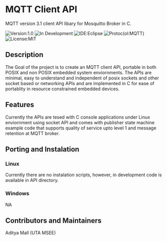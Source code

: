 
# MQTT Client API

MQTT version 3.1 client API libary for Mosquitto Broker in C.

![Version:1.0](https://img.shields.io/badge/Version-1.0-green.svg)
![In Development](https://img.shields.io/badge/Status-In%20Development-orange.svg)
![IDE:Eclipse](https://img.shields.io/badge/Ide-Eclipse-blue)
![Protoc(ol:MQTT](https://img.shields.io/badge/Protocol-MQTT-blue))
![License:MIT](https://img.shields.io/github/license/adimalla/MQTT-3.1-C)


## Description
The Goal of the project is to create an MQTT client API, portable in both POSIX and non POSIX embedded system enviornments. The APIs are minimal, easy to understand and independent of posix sockets and other socket based or networking APIs and are implemented in C for ease of portablity in resource constrained embedded devices.

## Features
Currently the APIs are tesed with C console applications under Linux enviornment using socket API and comes with publisher state machine example code that supports quality of service upto level 1 and message retention at MQTT broker.

## Porting and Instalation

### Linux
Currently there are no instalation scripts, however, in development code is available in API directory.

### Windows
NA

## Contributors and Maintainers
Aditya Mall                 (UTA MSEE)

